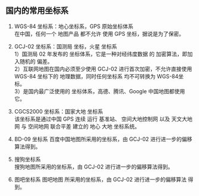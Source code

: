 
## 国内的常用坐标系

1. WGS-84 坐标系：地心坐标系，GPS 原始坐标体系  
在中国，任何一个 地图产品 都不允许 使用 GPS 坐标，据说是为了保密。

2. GCJ-02 坐标系：国测局 坐标，火星 坐标系   
1）国测局 02 年发布的 坐标体系，它是一种对经纬度数据 的 加密算法，即加入随机的 偏差。  
2）互联网地图在国内必须至少使用 GCJ-02 进行首次加密，不允许直接使用 WGS-84 坐标下的 地理数据，同时任何坐标系 均不可转换为 WGS-84坐标。  
3）是国内最广泛使用的 坐标体系，高德、腾讯、Google 中国地图都使用它。  

3. CGCS2000 坐标系：国家大地 坐标系  
该坐标系是通过中国 GPS 连续 运行 基准站、 空间大地控制网 以及 天文大地网 与 空间地网 联合平差 建立的 地心 大地 坐标系统。

4. BD-09 坐标系
百度中国地图所采用的坐标系，由 GCJ-02 进行进一步的偏移算法得到。  

5. 搜狗坐标系  
搜狗地图所采用的坐标系，由 GCJ-02 进行进一步的偏移算法得到。

6. 图吧坐标系
图吧地图 所采用的坐标系，由 GCJ-02 进行进一步的偏移算法 得到。
